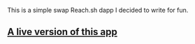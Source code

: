 This is a simple swap Reach.sh dapp I decided to write for fun.

## [A live version of this app](https://simpleswap.sundayakins.repl.co/) 


